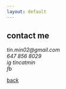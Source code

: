 ```yaml
---
layout: default
---
```


## contact me

_tin.min02@gmail.com_ </br>
_647 856 8029_ </br>
_ig tincatmin_ </br>
_fb_

[back](./)
